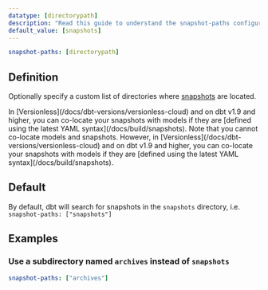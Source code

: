 ```yaml
---
datatype: [directorypath]
description: "Read this guide to understand the snapshot-paths configuration in dbt."
default_value: [snapshots]
---
```

<File name='dbt_project.yml'>

```yml
snapshot-paths: [directorypath]
```

</File>

## Definition

Optionally specify a custom list of directories where [snapshots](/docs/build/snapshots) are located. 

<VersionBlock firstVersion="1.9">
In [Versionless](/docs/dbt-versions/versionless-cloud) and on dbt v1.9 and higher, you can co-locate your snapshots with models if they are [defined using the latest YAML syntax](/docs/build/snapshots). 
</VersionBlock>

<VersionBlock lastVersion="1.8">
Note that you cannot co-locate models and snapshots. However, in [Versionless](/docs/dbt-versions/versionless-cloud) and on dbt v1.9 and higher, you can co-locate your snapshots with models if they are [defined using the latest YAML syntax](/docs/build/snapshots).
</VersionBlock>

## Default
By default, dbt will search for snapshots in the `snapshots` directory, i.e. `snapshot-paths: ["snapshots"]`

## Examples
### Use a subdirectory named `archives` instead of `snapshots`

<File name='dbt_project.yml'>

```yml
snapshot-paths: ["archives"]
```

</File>

